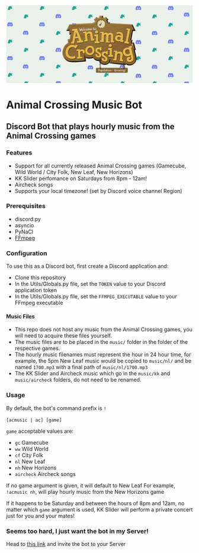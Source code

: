 ![Animal Crossing Discord Bot](https://raw.githubusercontent.com/soda3x/animal-crossing-music-bot/main/header.png)
 # Animal Crossing Music Bot
 
 ## Discord Bot that plays hourly music from the Animal Crossing games
 
 ### Features
 * Support for all currently released Animal Crossing games (Gamecube, Wild World / City Folk, New Leaf, New Horizons)
 * KK Slider perfomance on Saturdays from 8pm - 12am!
 * Aircheck songs
 * Supports your local timezone! (set by Discord voice channel Region)

 ### Prerequisites
 * discord.py
 * asyncio
 * PyNaCl
 * [FFmpeg](https://ffmpeg.org)

 ### Configuration
 To use this as a Discord bot, first create a Discord application and:
 * Clone this repository
 * In the Utils/Globals.py file, set the `TOKEN` value to your Discord application token
 * In the Utils/Globals.py file, set the `FFMPEG_EXECUTABLE` value to your FFmpeg executable

 #### Music Files
 * This repo does not host any music from the Animal Crossing games, you will need to acquire these files yourself.
 * The music files are to be placed in the `music/` folder in the folder of the respective games.
 * The hourly music filenames must represent the hour in 24 hour time, for example, the 5pm New Leaf music would be copied to `music/nl/` and be named `1700.mp3` with a final path of `music/nl/1700.mp3`
 * The KK Slider and Aircheck music which go in the `music/kk` and `music/aircheck` folders, do not need to be renamed.

 ### Usage
 
 By default, the bot's command prefix is `!`
 
 `[acmusic | ac] [game]`
 
 `game` acceptable values are:
 * `gc` Gamecube
 * `ww` Wild World
 * `cf` City Folk
 * `nl` New Leaf
 * `nh` New Horizons
 * `aircheck` Aircheck songs

 If no game argument is given, it will default to New Leaf
 For example, `!acmusic nh`, will play hourly music from the New Horizons game
 
 If it happens to be Saturday and between the hours of 8pm and 12am, no matter which `game` argument is used, KK Slider will perform a private concert just for you and your mates!
 
 ### Seems too hard, I just want the bot in my Server!
 
 Head to [this link](https://discord.com/oauth2/authorize?client_id=863728299053940756&permissions=36769024&scope=bot) and invite the bot to your Server
 
 
